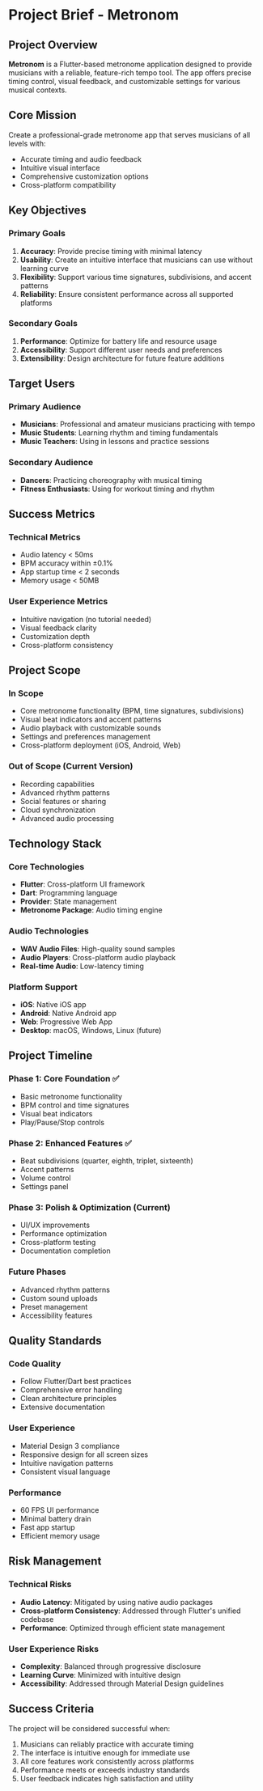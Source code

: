 # Project Brief - Metronom

## Project Overview

**Metronom** is a Flutter-based metronome application designed to provide musicians with a reliable, feature-rich tempo tool. The app offers precise timing control, visual feedback, and customizable settings for various musical contexts.

## Core Mission

Create a professional-grade metronome app that serves musicians of all levels with:
- Accurate timing and audio feedback
- Intuitive visual interface
- Comprehensive customization options
- Cross-platform compatibility

## Key Objectives

### Primary Goals
1. **Accuracy**: Provide precise timing with minimal latency
2. **Usability**: Create an intuitive interface that musicians can use without learning curve
3. **Flexibility**: Support various time signatures, subdivisions, and accent patterns
4. **Reliability**: Ensure consistent performance across all supported platforms

### Secondary Goals
1. **Performance**: Optimize for battery life and resource usage
2. **Accessibility**: Support different user needs and preferences
3. **Extensibility**: Design architecture for future feature additions

## Target Users

### Primary Audience
- **Musicians**: Professional and amateur musicians practicing with tempo
- **Music Students**: Learning rhythm and timing fundamentals
- **Music Teachers**: Using in lessons and practice sessions

### Secondary Audience
- **Dancers**: Practicing choreography with musical timing
- **Fitness Enthusiasts**: Using for workout timing and rhythm

## Success Metrics

### Technical Metrics
- Audio latency < 50ms
- BPM accuracy within ±0.1%
- App startup time < 2 seconds
- Memory usage < 50MB

### User Experience Metrics
- Intuitive navigation (no tutorial needed)
- Visual feedback clarity
- Customization depth
- Cross-platform consistency

## Project Scope

### In Scope
- Core metronome functionality (BPM, time signatures, subdivisions)
- Visual beat indicators and accent patterns
- Audio playback with customizable sounds
- Settings and preferences management
- Cross-platform deployment (iOS, Android, Web)

### Out of Scope (Current Version)
- Recording capabilities
- Advanced rhythm patterns
- Social features or sharing
- Cloud synchronization
- Advanced audio processing

## Technology Stack

### Core Technologies
- **Flutter**: Cross-platform UI framework
- **Dart**: Programming language
- **Provider**: State management
- **Metronome Package**: Audio timing engine

### Audio Technologies
- **WAV Audio Files**: High-quality sound samples
- **Audio Players**: Cross-platform audio playback
- **Real-time Audio**: Low-latency timing

### Platform Support
- **iOS**: Native iOS app
- **Android**: Native Android app
- **Web**: Progressive Web App
- **Desktop**: macOS, Windows, Linux (future)

## Project Timeline

### Phase 1: Core Foundation ✅
- Basic metronome functionality
- BPM control and time signatures
- Visual beat indicators
- Play/Pause/Stop controls

### Phase 2: Enhanced Features ✅
- Beat subdivisions (quarter, eighth, triplet, sixteenth)
- Accent patterns
- Volume control
- Settings panel

### Phase 3: Polish & Optimization (Current)
- UI/UX improvements
- Performance optimization
- Cross-platform testing
- Documentation completion

### Future Phases
- Advanced rhythm patterns
- Custom sound uploads
- Preset management
- Accessibility features

## Quality Standards

### Code Quality
- Follow Flutter/Dart best practices
- Comprehensive error handling
- Clean architecture principles
- Extensive documentation

### User Experience
- Material Design 3 compliance
- Responsive design for all screen sizes
- Intuitive navigation patterns
- Consistent visual language

### Performance
- 60 FPS UI performance
- Minimal battery drain
- Fast app startup
- Efficient memory usage

## Risk Management

### Technical Risks
- **Audio Latency**: Mitigated by using native audio packages
- **Cross-platform Consistency**: Addressed through Flutter's unified codebase
- **Performance**: Optimized through efficient state management

### User Experience Risks
- **Complexity**: Balanced through progressive disclosure
- **Learning Curve**: Minimized with intuitive design
- **Accessibility**: Addressed through Material Design guidelines

## Success Criteria

The project will be considered successful when:
1. Musicians can reliably practice with accurate timing
2. The interface is intuitive enough for immediate use
3. All core features work consistently across platforms
4. Performance meets or exceeds industry standards
5. User feedback indicates high satisfaction and utility

